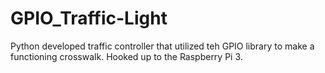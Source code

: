 # GPIO_Traffic-Light
Python developed traffic controller that utilized teh GPIO library to make a functioning crosswalk. Hooked up to the Raspberry Pi 3.
